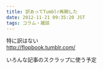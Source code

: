 ```yaml
---
title: 訳あってTumblr再開した
date: 2012-11-21 09:35:20 JST
tags: コラム・雑談
---
```


特に訳はない  
[http://flopbook\.tumblr\.com/](http://flopbook.tumblr.com/)

いろんな記事のスクラップに使う予定

